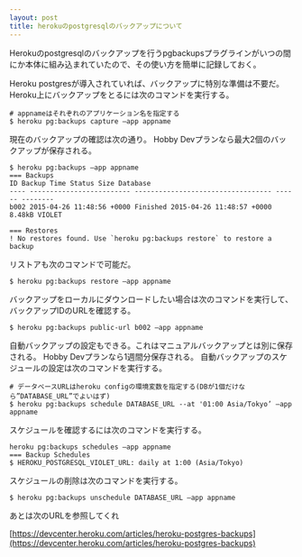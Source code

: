 ```yaml
---
layout: post
title: herokuのpostgresqlのバックアップについて
---
```


Herokuのpostgresqlのバックアップを行うpgbackupsプラグラインがいつの間にか本体に組み込まれていたので、その使い方を簡単に記録しておく。

Heroku postgresが導入されていれば、バックアップに特別な準備は不要だ。
Heroku上にバックアップをとるには次のコマンドを実行する。

```
# appnameはそれぞれのアプリケーション名を指定する
$ heroku pg:backups capture —app appname
```

現在のバックアップの確認は次の通り。
Hobby Devプランなら最大2個のバックアップが保存される。

```
$ heroku pg:backups —app appname
=== Backups
ID Backup Time Status Size Database
---- ------------------------- ---------------------------------- ------ --------
b002 2015-04-26 11:48:56 +0000 Finished 2015-04-26 11:48:57 +0000 8.48kB VIOLET

=== Restores
! No restores found. Use `heroku pg:backups restore` to restore a backup
```

リストアも次のコマンドで可能だ。

```
$ heroku pg:backups restore —app appname
```

バックアップをローカルにダウンロードしたい場合は次のコマンドを実行して、バックアップIDのURLを確認する。

```
$ heroku pg:backups public-url b002 —app appname
```

自動バックアップの設定もできる。これはマニュアルバックアップとは別に保存される。
Hobby Devプランなら1週間分保存される。
自動バックアップのスケジュールの設定は次のコマンドを実行する。

```
# データベースURLはheroku configの環境変数を指定する(DBが1個だけなら”DATABASE_URL”でよいはず)
$ heroku pg:backups schedule DATABASE_URL --at '01:00 Asia/Tokyo’ —app appname
```

スケジュールを確認するには次のコマンドを実行する。

```
heroku pg:backups schedules —app appname
=== Backup Schedules
$ HEROKU_POSTGRESQL_VIOLET_URL: daily at 1:00 (Asia/Tokyo)
```

スケジュールの削除は次のコマンドを実行する。

```
$ heroku pg:backups unschedule DATABASE_URL —app appname
```

あとは次のURLを参照してくれ

[https://devcenter.heroku.com/articles/heroku-postgres-backups](https://devcenter.heroku.com/articles/heroku-postgres-backups)
